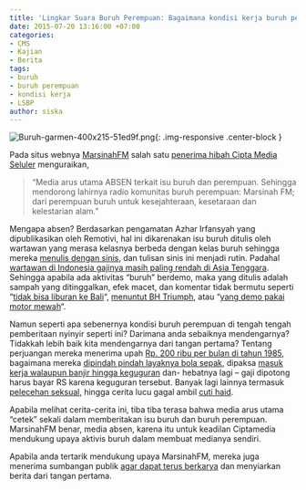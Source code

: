```yaml
---
title: 'Lingkar Suara Buruh Perempuan: Bagaimana kondisi kerja buruh perempuan?'
date: 2015-07-20 13:16:00 +07:00
categories:
- CMS
- Kajian
- Berita
tags:
- buruh
- buruh perempuan
- kondisi kerja
- LSBP
author: siska
---
```


![Buruh-garmen-400x215-51ed9f.png](/uploads/Buruh-garmen-400x215-51ed9f.png){: .img-responsive .center-block }

Pada situs webnya [MarsinahFM](http://www.marsinahfm.com/) salah satu [penerima hibah Cipta Media Seluler](http://ciptamedia.org/hibah/261-lingkar-suara-buruh-perempuan-2/) menguraikan,

> “Media arus utama ABSEN terkait isu buruh dan perempuan. Sehingga mendorong lahirnya radio komunitas buruh perempuan: Marsinah FM; dari perempuan buruh untuk kesejahteraan, kesetaraan dan kelestarian alam.”

Mengapa absen? Berdasarkan pengamatan Azhar Irfansyah yang dipublikasikan oleh Remotivi, hal ini dikarenakan isu buruh ditulis oleh wartawan yang merasa kelasnya berbeda dengan kelas buruh sehingga mereka [menulis dengan sinis](http://www.remotivi.or.id/amatan/41/Rutinitas-Berita-dan-Sinisme-Terhadap-Buruh), dan tulisan sinis ini menjadi rutin. Padahal [wartawan di Indonesia gajinya masih paling rendah di Asia Tenggara](http://nasional.tempo.co/read/news/2013/11/04/173526902/di-asia-tenggara-gaji-jurnalis-indonesia-rendah). Sehingga apabila ada aktivitas “buruh” berdemo, maka yang ditulis adalah sampah yang ditinggalkan, efek macet, dan komentar tidak bermutu seperti “[tidak bisa liburan ke Bali](http://finance.detik.com/read/2014/09/07/162410/2683667/4/upah-rp-24-juta-bulan-buruh-nggak-bisa-liburan-ke-bali)“, [menuntut BH Triumph](http://solidaritas.net/2015/01/ini-penjelasan-buruh-jateng-minta-bh-triumph.html),  atau “[yang demo pakai motor mewah](http://solidaritas.net/2015/01/fakta-dibalik-motor-ninja-buruh.html)“.

Namun seperti apa sebenernya kondisi buruh perempuan di tengah tengah pemberitaan nyinyir seperti ini? Darimana anda sebaiknya mendengarnya? Tidakkah lebih baik kita mendengarnya dari tangan pertama? Tentang perjuangan mereka menerima upah [Rp. 200 ribu per bulan di tahun 1985](http://www.marsinahfm.com/akhirnya-thien-kusna-memutuskan-terus-berjuang/), bagaimana mereka [dipindah pindah layaknya bola sepak](http://www.marsinahfm.com/keluar-kerja-karena-tak-nyaman/), dipaksa [masuk kerja walaupun banjir hingga keguguran](http://www.marsinahfm.com/keguguran-nur-berjuang-mendapat-ganti-biaya-rumah-sakit/) dan- hebatnya lagi – gaji dipotong harus bayar RS karena keguguran tersebut. Banyak lagi lainnya termasuk [pelecehan seksual](http://www.marsinahfm.com/nasib-buruh-kontrak/), hingga cerita lucu gagal ambil [cuti haid](http://www.marsinahfm.com/susahnya-ambil-cuti-haid/).

Apabila melihat cerita-cerita ini, tiba tiba terasa bahwa media arus utama “cetek” sekali dalam memberitakan isu buruh dan buruh perempuan. MarsinahFM benar, media absen, karena itu untuk keadilan Ciptamedia mendukung upaya aktivis buruh dalam membuat medianya sendiri.

Apabila anda tertarik mendukung upaya MarsinahFM, mereka juga menerima sumbangan publik [agar dapat terus berkarya](http://www.marsinahfm.com/dukung-kami/) dan menyiarkan berita dari tangan pertama.